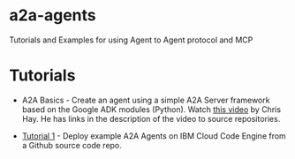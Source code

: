 # a2a-agents
Tutorials and Examples for using Agent to Agent protocol and MCP

# Tutorials

* A2A Basics - Create an agent using a simple A2A Server framework based on the Google ADK modules (Python). Watch [this video](https://www.youtube.com/watch?v=avcBlmqUOzM) by Chris Hay.  He has links in the description of the video to source repositories.

* [Tutorial 1](docs/tutorials/1/README.md) - Deploy example A2A Agents on IBM Cloud Code Engine from a Github source code repo.



